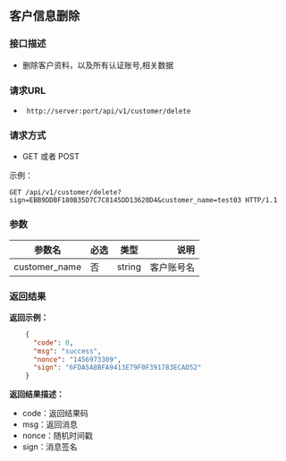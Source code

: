 ## 客户信息删除


### 接口描述

- 删除客户资料，以及所有认证账号,相关数据

### 请求URL

- ` http://server:port/api/v1/customer/delete `
      
### 请求方式

- GET 或者 POST 

示例：

    GET /api/v1/customer/delete?sign=EBB9DDBF180B35D7C7C8145DD13620D4&customer_name=test03 HTTP/1.1

### 参数

| 参数名 | 必选 | 类型 | 说明 |
|---|:---|:---:|---:|
| customer_name | 否 | string |客户账号名 |


### 返回结果

**返回示例：**

~~~json
    {
      "code": 0,
      "msg": "success",
      "nonce": "1456973309",
      "sign": "6FDA5A8BFA9413E79F0F391783ECAD52"
    }
~~~

**返回结果描述：**

- code：返回结果码
- msg：返回消息
- nonce：随机时间戳
- sign：消息签名


